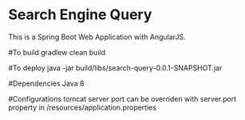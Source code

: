 # Search Engine Query

This is a Spring Boot Web Application with AngularJS.

#To build
gradlew clean build

#To deploy 
java -jar build/libs/search-query-0.0.1-SNAPSHOT.jar

#Dependencies
Java 8

#Configurations
tomcat server port can be overriden with server.port property in /resources/application.properties